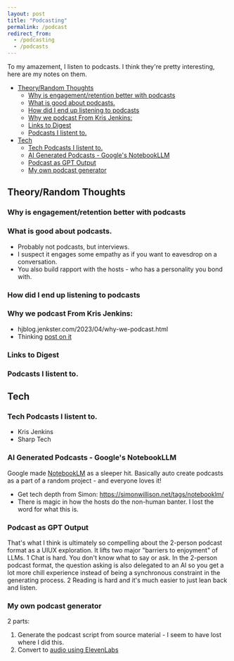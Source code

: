 ```yaml
---
layout: post
title: "Podcasting"
permalink: /podcast
redirect_from:
  - /podcasting
  - /podcasts
---
```


To my amazement, I listen to podcasts. I think they're pretty interesting, here are my notes on them.

<!-- prettier-ignore-start -->
<!-- vim-markdown-toc-start -->

- [Theory/Random Thoughts](#theoryrandom-thoughts)
  - [Why is engagement/retention better with podcasts](#why-is-engagementretention-better-with-podcasts)
  - [What is good about podcasts.](#what-is-good-about-podcasts)
  - [How did I end up listening to podcasts](#how-did-i-end-up-listening-to-podcasts)
  - [Why we podcast From Kris Jenkins:](#why-we-podcast-from-kris-jenkins)
  - [Links to Digest](#links-to-digest)
  - [Podcasts I listent to.](#podcasts-i-listent-to)
- [Tech](#tech)
  - [Tech Podcasts I listent to.](#tech-podcasts-i-listent-to)
  - [AI Generated Podcasts - Google's NotebookLLM](#ai-generated-podcasts---googles-notebookllm)
  - [Podcast as GPT Output](#podcast-as-gpt-output)
  - [My own podcast generator](#my-own-podcast-generator)

<!-- vim-markdown-toc-end -->
<!-- prettier-ignore-end -->

## Theory/Random Thoughts

### Why is engagement/retention better with podcasts

### What is good about podcasts.

- Probably not podcasts, but interviews.
- I suspect it engages some empathy as if you want to eavesdrop on a conversation.
- You also build rapport with the hosts - who has a personality you bond with.

### How did I end up listening to podcasts

### Why we podcast From Kris Jenkins:

- hjblog.jenkster.com/2023/04/why-we-podcast.html
- Thinking [post on it](https://gist.github.com/idvorkin/db95e0785cf700974ef3248888d83abe)

### Links to Digest

### Podcasts I listent to.

## Tech

### Tech Podcasts I listent to.

- Kris Jenkins
- Sharp Tech

### AI Generated Podcasts - Google's NotebookLLM

Google made [NotebookLM](https://notebooklm.google.com/) as a sleeper hit. Basically auto create podcasts as a part of a random project - and everyone loves it!

- Get tech depth from Simon: https://simonwillison.net/tags/notebooklm/
- There is magic in how the hosts do the non-human banter. I lost the word for what this is.

### Podcast as GPT Output

That's what I think is ultimately so compelling about the 2-person podcast format as a UIUX exploration. It lifts two major "barriers to enjoyment" of LLMs. 1 Chat is hard. You don't know what to say or ask. In the 2-person podcast format, the question asking is also delegated to an AI so you get a lot more chill experience instead of being a synchronous constraint in the generating process. 2 Reading is hard and it's much easier to just lean back and listen.

### My own podcast generator

2 parts:

1. Generate the podcast script from source material - I seem to have lost where I did this.
2. Convert to [audio using ElevenLabs](https://github.com/idvorkin/nlp/blob/777c10e0b525951916e13b7a2d3bd3fe151dbb92/tts.py?plain=1#L117)

